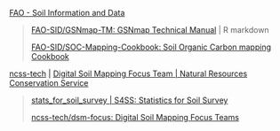 
[FAO - Soil Information and Data](https://github.com/FAO-SID)

> [FAO-SID/GSNmap-TM: GSNmap Technical Manual](https://github.com/FAO-SID/GSNmap-TM) | R markdown
> 
> [FAO-SID/SOC-Mapping-Cookbook: Soil Organic Carbon mapping Cookbook](https://github.com/FAO-SID/SOC-Mapping-Cookbook) 

[ncss-tech](https://github.com/ncss-tech/) | [Digital Soil Mapping Focus Team | Natural Resources Conservation Service](https://www.nrcs.usda.gov/conservation-basics/natural-resource-concerns/soil/digital-soil-mapping-focus-team)

> [stats_for_soil_survey | S4SS: Statistics for Soil Survey](https://ncss-tech.github.io/stats_for_soil_survey/)
>
> [ncss-tech/dsm-focus: Digital Soil Mapping Focus Teams](https://github.com/ncss-tech/dsm-focus)

